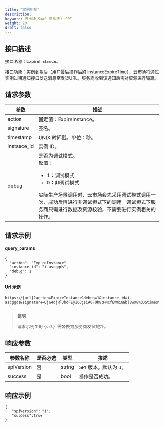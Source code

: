 ```yaml
---
title: "实例到期"
description: 
keyword: 云市场,SaaS 商品接入,SPI
weight: 20
draft: false
---
```


## 接口描述

接口名称：ExpireInstance。

接口功能：实例到期后（用户最后操作后的 instanceExpireTime），云市场将通过实例过期通知接口发送消息至发货URL，服务商收到该通知后需对资源进行隔离。

## 请求参数

| 参数        | 描述                                                         |
| ----------- | ------------------------------------------------------------ |
| action      | 固定值：ExpireInstance。                                     |
| signature   | 签名。                                                       |
| timestamp   | UNIX 时间戳。单位：秒。                                      |
| instance_id | 实例 ID。                                                    |
| debug       | 是否为调试模式。<br/>取值：<ul><li>1：调试模式</li><li>0：非调试模式</li></ul>实际生产场景调用时，云市场会先采用调试模式调用一次，成功后再进行非调试模式下的调用。调试模式下服务商只需进行数据及资源校验，不需要进行实例相关的操作。 |



## 请求示例

#### query_params

```
{
  "action": "ExpireInstance",
  "instance_id": "i-ascggds",
  "debug": 1
}
```

#### Url 示例

```
https://{url}?action=ExpireInstance&debug=1&instance_id=i-ascggds&signature=UjG4djRlJbdFEyI6JgsiA6FOh8tHNCfEWmi8abl8wX8%3D&timestamp=1652254417  
```

> **说明**
>
> 请求示例里的 `{url} `需替换为服务商发货地址。

## 响应参数

| 参数名称   | 是否必选 | 类型   | 描述                 |
| ---------- | -------- | ------ | -------------------- |
| spiVersion | 否       | string | SPI 版本。默认为 1。 |
| success    | 是       | bool   | 操作是否成功。       |

## 响应示例

```
{
   "spiVersion": "1",
   "success":true
}
```

